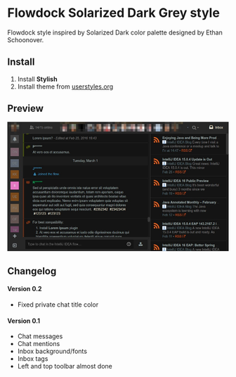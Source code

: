 # Flowdock Solarized Dark Grey style

Flowdock style inspired by Solarized Dark color palette designed by Ethan Schoonover.

## Install

1. Install **Stylish**
2. Install theme from [userstyles.org](https://userstyles.org/styles/125297/flowdock-solarized-dark-grey)

## Preview

![Flowdock Solarized Dark Grey preview](https://raw.githubusercontent.com/ristomatti/flowdock-solarized-dark/master/example-screenshot.jpg)

## Changelog

#### Version 0.2
* Fixed private chat title color

#### Version 0.1
* Chat messages
* Chat mentions
* Inbox background/fonts
* Inbox tags
* Left and top toolbar almost done
